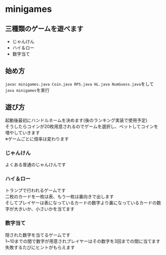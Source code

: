 # minigames
## 三種類のゲームを遊べます
- じゃんけん
- ハイ＆ロー
- 数字当て

## 始め方
```javac minigames.java Coin.java RPS.java HL.java NumGuess.java```をして```java minigames```を実行

## 遊び方
起動後最初にハンドルネームを決めます(後のランキング実装で使用予定)  
そうしたらコインが20枚用意されるのでゲームを選択し、ベットしてコインを増やしていきます  
※ゲームごとに倍率は変わります

### じゃんけん
よくある普通のじゃんけんです

### ハイ＆ロー
トランプで行われるゲームです  
二枚のカードを一枚は表、もう一枚は裏向きで出します  
そしてプレイヤーは表になっているカードの数字より裏になっているカードの数字が大きいか、小さいかを当てます

### 数字当て
隠された数字を当てるゲームです  
1~10までの間で数字が用意されプレイヤーはその数字を3回までの間に当てます  
失敗するたびにヒントがもらえます
